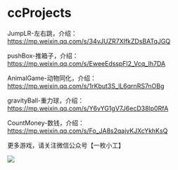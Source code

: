 # ccProjects

JumpLR-左右跳，介绍：https://mp.weixin.qq.com/s/34vJUZR7XIfkZDsBATqJGQ

pushBox-推箱子，介绍：https://mp.weixin.qq.com/s/EweeEdsspFl2_Vcq_Ih7DA

AnimalGame-动物同化，介绍：https://mp.weixin.qq.com/s/1rKbut3S_lL6qrnRS7nOBg

gravityBall-重力球，介绍：https://mp.weixin.qq.com/s/Y6vYG1gV7J6ecD38lp0RfA

CountMoney-数钱，介绍：https://mp.weixin.qq.com/s/Fo_JA8s2qajvKJXcYkhKsQ

更多游戏，请关注微信公众号【一枚小工】

![](https://forum.cocos.com/uploads/default/original/3X/7/a/7af4d77415dc6d2cd1af9cc96ffae6b805d357bc.png)

